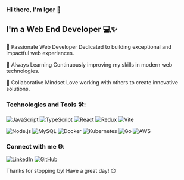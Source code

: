 ### Hi there, I'm [Igor](https://igorzinar.com/) 👋

## I'm a Web End Developer 💻✨

🔭 Passionate Web Developer
Dedicated to building exceptional and impactful web experiences.

🌱 Always Learning
Continuously improving my skills in modern web technologies.

👯 Collaborative Mindset
Love working with others to create innovative solutions.

### Technologies and Tools 🛠️:

![JavaScript](https://img.shields.io/badge/-JavaScript-F7DF1E?style=flat&logo=javascript&logoColor=black)
![TypeScript](https://img.shields.io/badge/-TypeScript-007ACC?style=flat&logo=typescript&logoColor=white)
![React](https://img.shields.io/badge/-React-61DAFB?style=flat&logo=react&logoColor=black)
![Redux](https://img.shields.io/badge/-Redux-764ABC?style=flat&logo=redux&logoColor=white)
![Vite](https://img.shields.io/badge/-Vite-646CFF?style=flat&logo=vite&logoColor=white)  

![Node.js](https://img.shields.io/badge/-Node.js-339933?style=flat&logo=node.js&logoColor=white)
![MySQL](https://img.shields.io/badge/-MySQL-4479A1?style=flat&logo=mysql&logoColor=white)
![Docker](https://img.shields.io/badge/-Docker-2496ED?style=flat&logo=docker&logoColor=white)
![Kubernetes](https://img.shields.io/badge/-Kubernetes-326CE5?style=flat&logo=kubernetes&logoColor=white)
![Go](https://img.shields.io/badge/-Go-00ADD8?style=flat&logo=go&logoColor=white)
![AWS](https://img.shields.io/badge/-AWS-232F3E?style=flat&logo=amazon-aws&logoColor=white)



### Connect with me 🌐:
[![LinkedIn](https://img.shields.io/badge/-LinkedIn-0077B5?style=flat&logo=linkedin&logoColor=white)](https://www.linkedin.com/in/igor-zinar/)
[![GitHub](https://img.shields.io/badge/-GitHub-181717?style=flat&logo=github&logoColor=white)](https://github.com/igorzinar)

[//]: # ([![Twitter]&#40;https://img.shields.io/badge/-Twitter-1DA1F2?style=flat&logo=twitter&logoColor=white&#41;]&#40;https://twitter.com/your_twitter_handle&#41;)

[//]: # (### Check out my projects:)

[//]: # (- 🚀 [Nobel Prize Awards Dashboard]&#40;https://github.com/igorzinar/nobel_dashboard&#41;)

[//]: # (- 🌟 [Your Other Project]&#40;https://github.com/your_other_project&#41;)

[//]: # ()
[//]: # (### Fun Facts 🎉:)

[//]: # (- 🎸 I enjoy playing guitar in my free time)

[//]: # (- 📚 I love reading tech blogs and books)

Thanks for stopping by! Have a great day! 😊
